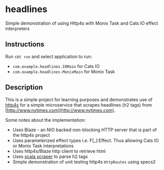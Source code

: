 # headlines
Simple demonstration of using Http4s with Monix Task and Cats IO effect interpreters

## Instructions
Run `sbt run` and select application to run:
* `com.example.headlines.IOMain` for Cats IO
* `com.example.headlines.MonixMain` for Monix Task

## Description
This is a simple project for learning purposes and demonstrates use of [http4s](https://http4s.org/) for a simple microservice that 
scrapes headlines (h2 tags) from [http://www.nytimes.com](http://www.nytimes.com).

Some notes about the implementation:
* Uses Blaze - an NIO backed non-blocking HTTP server that is part of the http4s project
* Uses parameterized effect types i.e. F[_]:Effect.  Thus allowing Cats IO or Monix Task interpretations
* Uses http4s/Blaze http client to retrieve html
* Uses [scala scraper](https://github.com/ruippeixotog/scala-scraper) to parse h2 tags
* Simple demonstration of unit testing http4s `HttpRoutes` using specs2 
